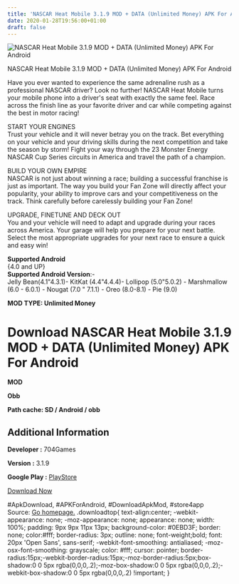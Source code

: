 ```yaml
---
title: 'NASCAR Heat Mobile 3.1.9 MOD + DATA (Unlimited Money) APK For Android'
date: 2020-01-28T19:56:00+01:00
draft: false
---
```


![NASCAR Heat Mobile 3.1.9 MOD + DATA (Unlimited Money) APK For Android](https://i0.wp.com/apkhome.net/wp-content/uploads/2020/01/NASCAR-Heat-Mobile-3.1.9-MOD-DATA-Unlimited-Money.png "NASCAR Heat Mobile 3.1.9 MOD + DATA (Unlimited Money) APK For Android")

  

NASCAR Heat Mobile 3.1.9 MOD + DATA (Unlimited Money) APK For Android

Have you ever wanted to experience the same adrenaline rush as a professional NASCAR driver? Look no further! NASCAR Heat Mobile turns your mobile phone into a driver's seat with exactly the same feel. Race across the finish line as your favorite driver and car while competing against the best in motor racing!

START YOUR ENGINES  
Trust your vehicle and it will never betray you on the track. Bet everything on your vehicle and your driving skills during the next competition and take the season by storm! Fight your way through the 23 Monster Energy NASCAR Cup Series circuits in America and travel the path of a champion.

BUILD YOUR OWN EMPIRE  
NASCAR is not just about winning a race; building a successful franchise is just as important. The way you build your Fan Zone will directly affect your popularity, your ability to improve cars and your competitiveness on the track. Think carefully before carelessly building your Fan Zone!

UPGRADE, FINETUNE AND DECK OUT  
You and your vehicle will need to adapt and upgrade during your races across America. Your garage will help you prepare for your next battle. Select the most appropriate upgrades for your next race to ensure a quick and easy win!

**Supported Android**  
{4.0 and UP}  
**Supported Android Version**:-  
Jelly Bean(4.1"4.3.1)- KitKat (4.4"4.4.4)- Lollipop (5.0"5.0.2) - Marshmallow (6.0 - 6.0.1) - Nougat (7.0 " 7.1.1) - Oreo (8.0-8.1) - Pie (9.0)

**MOD TYPE: Unlimited Money**

Download NASCAR Heat Mobile 3.1.9 MOD + DATA (Unlimited Money) APK For Android
==============================================================================

**MOD**

**Obb**

**Path cache: SD / Android / obb**

Additional Information
----------------------

**Developer :** 704Games

**Version :** 3.1.9

**Google Play :** [PlayStore](https://play.google.com/store/apps/details?id=com.dmi.nascarheat)

  

[Download Now](https://store4app.co/post/nascar-heat-mobile-3-1-9-mod-data-unlimited-money-apk-for-android_1580237758)

  
#ApkDownload, #APKForAndroid, #DownloadApkMod, #store4app  
Source: [Go homepage.](https://store4app.co/post/nascar-heat-mobile-3-1-9-mod-data-unlimited-money-apk-for-android_1580237758) .downloadtop{ text-align:center; -webkit-appearance: none; -moz-appearance: none; appearance: none; width: 100%; padding: 9px 9px 11px 13px; background-color: #0EBD3F; border: none; color:#fff; border-radius: 3px; outline: none; font-weight;bold; font: 20px 'Open Sans', sans-serif; -webkit-font-smoothing: antialiased; -moz-osx-font-smoothing: grayscale; color: #fff; cursor: pointer; border-radius:15px;-webkit-border-radius:15px;-moz-border-radius:5px;box-shadow:0 0 5px rgba(0,0,0,.2);-moz-box-shadow:0 0 5px rgba(0,0,0,.2);-webkit-box-shadow:0 0 5px rgba(0,0,0,.2) !important; }